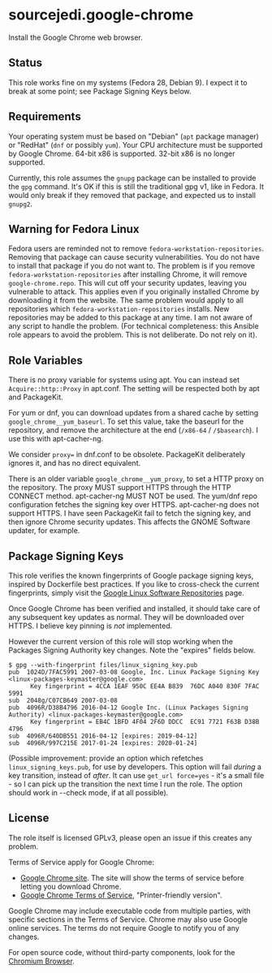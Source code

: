 # sourcejedi.google-chrome #

Install the Google Chrome web browser.


## Status

This role works fine on my systems (Fedora 28, Debian 9).  I expect it to break at some point; see Package Signing Keys below.


## Requirements

Your operating system must be based on "Debian" (`apt` package manager) or "RedHat" (`dnf` or possibly `yum`).
Your CPU architecture must be supported by Google Chrome.  64-bit x86 is supported.  32-bit x86 is no longer supported.

Currently, this role assumes the `gnupg` package can be installed to provide the `gpg` command.  It's OK if this is still the traditional gpg v1, like in Fedora.  It would only break if they removed that package, and expected us to install `gnupg2`.


## Warning for Fedora Linux

Fedora users are reminded not to remove `fedora-workstation-repositories`.  Removing that package can cause security vulnerabilities.  You do not have to install that package if you do not want to.  The problem is if you remove `fedora-workstation-repositories` after installing Chrome, it will remove `google-chrome.repo`.  This will cut off your security updates, leaving you vulnerable to attack.  This applies even if you originally installed Chrome by downloading it from the website.  The same problem would apply to all repositories which `fedora-workstation-repositories` installs.  New repositories may be added to this package at any time.  I am not aware of any script to handle the problem.  (For technical completeness: this Ansible role appears to avoid the problem.  This is not deliberate.  Do not rely on it).


## Role Variables

There is no proxy variable for systems using apt.  You can instead set `Acquire::http::Proxy` in apt.conf.  The setting will be respected both by apt and PackageKit.

For yum or dnf, you can download updates from a shared cache by setting `google_chrome__yum_baseurl`.  To set this value, take the baseurl for the repository, and remove the architecture at the end (`/x86-64` / `/$basearch`).  I use this with apt-cacher-ng.

We consider `proxy=` in dnf.conf to be obsolete.  PackageKit deliberately ignores it, and has no direct equivalent.

There is an older variable `google_chrome__yum_proxy`, to set a HTTP proxy on the repository.  The proxy MUST support HTTPS through the HTTP CONNECT method.  apt-cacher-ng MUST NOT be used.  The yum/dnf repo configuration fetches the signing key over HTTPS.  apt-cacher-ng does not support HTTPS.  I have seen PackageKit fail to fetch the signing key, and then ignore Chrome security updates.  This affects the GNOME Software updater, for example.


## Package Signing Keys

This role verifies the known fingerprints of Google package signing keys, inspired by Dockerfile best practices.  If you like to cross-check the current fingerprints, simply visit the [Google Linux Software Repositories](https://www.google.com/linuxrepositories/) page.

Once Google Chrome has been verified and installed, it should take care of any subsequent key updates as normal.  They will be downloaded over HTTPS.  I believe key pinning is *not* implemented.

However the current version of this role will stop working when the Packages Signing Authority key changes.  Note the "expires" fields below.

```
$ gpg --with-fingerprint files/linux_signing_key.pub
pub  1024D/7FAC5991 2007-03-08 Google, Inc. Linux Package Signing Key <linux-packages-keymaster@google.com>
      Key fingerprint = 4CCA 1EAF 950C EE4A B839  76DC A040 830F 7FAC 5991
sub  2048g/C07CB649 2007-03-08
pub  4096R/D38B4796 2016-04-12 Google Inc. (Linux Packages Signing Authority) <linux-packages-keymaster@google.com>
      Key fingerprint = EB4C 1BFD 4F04 2F6D DDCC  EC91 7721 F63B D38B 4796
sub  4096R/640DB551 2016-04-12 [expires: 2019-04-12]
sub  4096R/997C215E 2017-01-24 [expires: 2020-01-24]
```

(Possible improvement: provide an option which refetches `linux_signing_keys.pub`, for use by developers.  This option will fail *during* a key transition, instead of *after*.  It can use `get_url force=yes` - it's a small file - so I can pick up the transition the next time I run the role.  The option should work in --check mode, if at all possible).


## License

The role itself is licensed GPLv3, please open an issue if this creates any problem.

Terms of Service apply for Google Chrome:

* [Google Chrome site](https://www.google.com/chrome/).  The site will show the terms of service before letting you download Chrome.
* [Google Chrome Terms of Service](https://www.google.com/intl/en/chrome/browser/privacy/eula_text.html]), "Printer-friendly version".

Google Chrome may include executable code from multiple parties, with specific sections in the Terms of Service.  Chrome may also use Google online services.  The terms do not require Google to notify you of any changes.

For open source code, without third-party components, look for the [Chromium Browser](https://www.chromium.org/).
